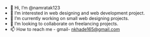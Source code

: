 - 👋 Hi, I’m @namratak123
- 👀 I’m interested in web designing and web development project.
- 🌱 I’m currently working on small web designing projects.
- 💞 I’m looking to collaborate on freelancing projects.
- 📫 How to reach me - gmail- nkhade165@gmail.com 

<!---
namratak123/namratak123 is a ✨ special ✨ repository because its `README.md` (this file) appears on your GitHub profile.
You can click the Preview link to take a look at your changes.
--->

